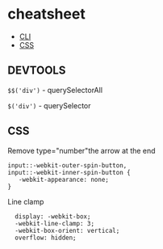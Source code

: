 # cheatsheet

* [CLI](#cli)
* [CSS](#css)


## DEVTOOLS

```$$('div')``` - querySelectorAll

```$('div')``` - querySelector

## CSS
Remove type="number"the arrow at the end
```
input::-webkit-outer-spin-button,
input::-webkit-inner-spin-button {
   -webkit-appearance: none;
}
```
Line clamp
```
  display: -webkit-box;
  -webkit-line-clamp: 3;
  -webkit-box-orient: vertical;  
  overflow: hidden;
```
